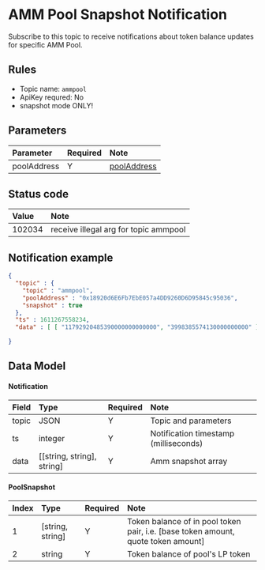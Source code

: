 # AMM Pool Snapshot Notification


Subscribe to this topic to receive notifications about token balance updates for specific AMM Pool.

## Rules

- Topic name: `ammpool`
- ApiKey requred: No
- snapshot mode ONLY!

## Parameters

|  Parameter |  Required |              Note                |
| :---- | :--- |:--------------------------------- |
| poolAddress | Y | [poolAddress](../dex_apis/getAmmPools.md)|


## Status code

| Value |                 Note                |
| :---- | :---------------------------------- |
| 102034 | receive illegal arg for topic ammpool|

## Notification example

```json
{
  "topic" : {
    "topic" : "ammpool",
    "poolAddress" : "0x18920d6E6Fb7EbE057a4DD9260D6D95845c95036",
    "snapshot" : true
  },
  "ts" : 1611267558234,
  "data" : [ [ "11792920485390000000000000", "3998385574130000000000" ], "41277091829000" ]

}
```

## Data Model

#### Notification

|  Field   |          Type           | Required |       Note       |    
| :----- | :--------------------- | :------ | :-------------- | 
| topic |       JSON        |    Y    | Topic and parameters |  
| ts |         integer         |    Y    |     Notification timestamp (milliseconds)     |  
|  data   | [[string, string], string] |    Y    |     Amm snapshot array        |

#### <span id="snapshot">PoolSnapshot</span>

| Index  |  Type   | Required |         Note         |    
| :------ | :----- | :------ | :------------------ | 
|    1     | [string, string]  |    Y    |         Token balance of in pool token pair, i.e. [base token amount, quote token amount]        | 
|    2     | string |    Y    |   Token balance of pool's LP token    | 

